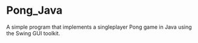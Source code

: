 # Pong_Java
A simple program that implements a singleplayer Pong game in Java using the Swing GUI toolkit.
